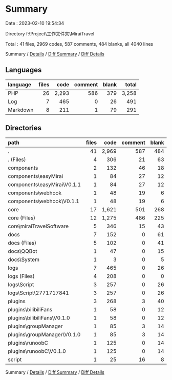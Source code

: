 # Summary

Date : 2023-02-10 19:54:34

Directory f:\\Project\\工作文件夹\\MiraiTravel

Total : 41 files,  2969 codes, 587 comments, 484 blanks, all 4040 lines

Summary / [Details](details.md) / [Diff Summary](diff.md) / [Diff Details](diff-details.md)

## Languages
| language | files | code | comment | blank | total |
| :--- | ---: | ---: | ---: | ---: | ---: |
| PHP | 26 | 2,293 | 586 | 379 | 3,258 |
| Log | 7 | 465 | 0 | 26 | 491 |
| Markdown | 8 | 211 | 1 | 79 | 291 |

## Directories
| path | files | code | comment | blank | total |
| :--- | ---: | ---: | ---: | ---: | ---: |
| . | 41 | 2,969 | 587 | 484 | 4,040 |
| . (Files) | 4 | 306 | 21 | 63 | 390 |
| components | 2 | 132 | 46 | 18 | 196 |
| components\\easyMirai | 1 | 84 | 27 | 12 | 123 |
| components\\easyMirai\\V0.1.1 | 1 | 84 | 27 | 12 | 123 |
| components\\webhook | 1 | 48 | 19 | 6 | 73 |
| components\\webhook\\V0.1.1 | 1 | 48 | 19 | 6 | 73 |
| core | 17 | 1,621 | 501 | 268 | 2,390 |
| core (Files) | 12 | 1,275 | 486 | 225 | 1,986 |
| core\\miraiTravelSoftware | 5 | 346 | 15 | 43 | 404 |
| docs | 7 | 152 | 0 | 61 | 213 |
| docs (Files) | 5 | 102 | 0 | 41 | 143 |
| docs\\QQBot | 1 | 47 | 0 | 15 | 62 |
| docs\\System | 1 | 3 | 0 | 5 | 8 |
| logs | 7 | 465 | 0 | 26 | 491 |
| logs (Files) | 4 | 208 | 0 | 0 | 208 |
| logs\\Script | 3 | 257 | 0 | 26 | 283 |
| logs\\Script\\2771717841 | 3 | 257 | 0 | 26 | 283 |
| plugins | 3 | 268 | 3 | 40 | 311 |
| plugins\\bilibiliFans | 1 | 58 | 0 | 12 | 70 |
| plugins\\bilibiliFans\\V0.1.0 | 1 | 58 | 0 | 12 | 70 |
| plugins\\groupManager | 1 | 85 | 3 | 14 | 102 |
| plugins\\groupManager\\V0.1.0 | 1 | 85 | 3 | 14 | 102 |
| plugins\\runoobC | 1 | 125 | 0 | 14 | 139 |
| plugins\\runoobC\\V0.1.0 | 1 | 125 | 0 | 14 | 139 |
| script | 1 | 25 | 16 | 8 | 49 |

Summary / [Details](details.md) / [Diff Summary](diff.md) / [Diff Details](diff-details.md)